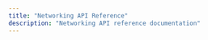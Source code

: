 ```yaml
---
title: "Networking API Reference"
description: "Networking API reference documentation"
---
```

